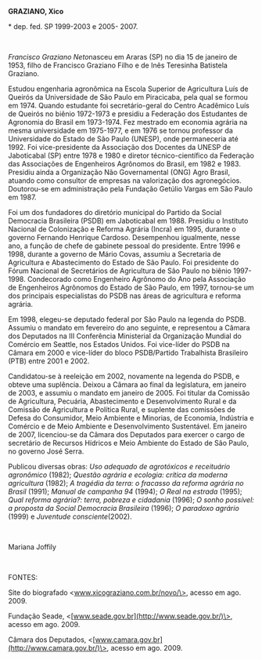**GRAZIANO, Xico**

\* dep. fed. SP 1999-2003 e 2005- 2007.

 

*Francisco Graziano Neto*nasceu em Araras (SP) no dia 15 de janeiro de
1953, filho de Francisco Graziano Filho e de Inês Teresinha Batistela
Graziano.

Estudou engenharia agronômica na Escola Superior de Agricultura Luís de
Queirós da Universidade de São Paulo em Piracicaba, pela qual se formou
em 1974. Quando estudante foi secretário-geral do Centro Acadêmico Luís
de Queirós no biênio 1972-1973 e presidiu a Federação dos Estudantes de
Agronomia do Brasil em 1973-1974. Fez mestrado em economia agrária na
mesma universidade em 1975-1977, e em 1976 se tornou professor da
Universidade do Estado de São Paulo (UNESP), onde permaneceria até 1992.
Foi vice-presidente da Associação dos Docentes da UNESP de Jaboticabal
(SP) entre 1978 e 1980 e diretor técnico-científico da Federação das
Associações de Engenheiros Agrônomos do Brasil, em 1982 e 1983. Presidiu
ainda a Organização Não Governamental (ONG) Agro Brasil, atuando como
consultor de empresas na valorização dos agronegócios. Doutorou-se em
administração pela Fundação Getúlio Vargas em São Paulo em 1987.

Foi um dos fundadores do diretório municipal do Partido da Social
Democracia Brasileira (PSDB) em Jaboticabal em 1988. Presidiu o
Instituto Nacional de Colonização e Reforma Agrária (Incra) em 1995,
durante o governo Fernando Henrique Cardoso. Desempenhou igualmente,
nesse ano, a função de chefe de gabinete pessoal do presidente. Entre
1996 e 1998, durante a governo de Mário Covas, assumiu a Secretaria de
Agricultura e Abastecimento do Estado de São Paulo. Foi presidente do
Fórum Nacional de Secretários de Agricultura de São Paulo no biênio
1997-1998. Condecorado como Engenheiro Agrônomo do Ano pela Associação
de Engenheiros Agrônomos do Estado de São Paulo, em 1997, tornou-se um
dos principais especialistas do PSDB nas áreas de agricultura e reforma
agrária.

Em 1998, elegeu-se deputado federal por São Paulo na legenda do PSDB.
Assumiu o mandato em fevereiro do ano seguinte, e representou a Câmara
dos Deputados na III Conferência Ministerial da Organização Mundial do
Comércio em Seattle, nos Estados Unidos. Foi vice-líder do PSDB na
Câmara em 2000 e vice-líder do bloco PSDB/Partido Trabalhista Brasileiro
(PTB) entre 2001 e 2002.

Candidatou-se à reeleição em 2002, novamente na legenda do PSDB, e
obteve uma suplência. Deixou a Câmara ao final da legislatura, em
janeiro de 2003, e assumiu o mandato em janeiro de 2005. Foi titular da
Comissão de Agricultura, Pecuária, Abastecimento e Desenvolvimento Rural
e da Comissão de Agricultura e Política Rural, e suplente das comissões
de Defesa do Consumidor, Meio Ambiente e Minorias, de Economia,
Indústria e Comércio e de Meio Ambiente e Desenvolvimento Sustentável.
Em janeiro de 2007, licenciou-se da Câmara dos Deputados para exercer o
cargo de secretário de Recursos Hídricos e Meio Ambiente do Estado de
São Paulo, no governo José Serra.

Publicou diversas obras: *Uso adequado de agrotóxicos e receituário
agronômico* (1982); *Questão agrária e ecologia: crítica da moderna
agricultura* (1982); *A tragédia da terra: o fracasso da reforma agrária
no Brasil* (1991); *Manual de campanha 94* (1994); *O Real na estrada*
(1995); *Qual reforma agrária?: terra, pobreza e cidadania* (1996); *O
sonho possível: a proposta da Social Democracia Brasileira* (1996); *O
paradoxo agrário* (1999) e *Juventude consciente*(2002).

 

Mariana Joffily

 

FONTES:

Site do biografado \<www.xicograziano.com.br/novo/\>, acesso em ago.
2009.

Fundação Seade, \<[www.seade.gov.br](http://www.seade.gov.br/)\>, acesso
em ago. 2009.

Câmara dos Deputados,
\<[www.camara.gov.br](http://www.camara.gov.br/)\>, acesso em ago. 2009.
